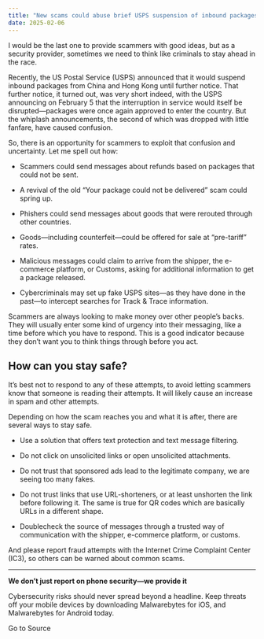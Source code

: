 ```yaml
---
title: "New scams could abuse brief USPS suspension of inbound packages from China, Hong Kong"
date: 2025-02-06
---
```


I would be the last one to provide scammers with good ideas, but as a security provider, sometimes we need to think like criminals to stay ahead in the race.

Recently, the US Postal Service (USPS) announced that it would suspend inbound packages from China and Hong Kong until further notice. That further notice, it turned out, was very short indeed, with the USPS announcing on February 5 that the interruption in service would itself be disrupted—packages were once again approved to enter the country. But the whiplash announcements, the second of which was dropped with little fanfare, have caused confusion.

So, there is an opportunity for scammers to exploit that confusion and uncertainty. Let me spell out how:

- Scammers could send messages about refunds based on packages that could not be sent.

- A revival of the old “Your package could not be delivered” scam could spring up.

- Phishers could send messages about goods that were rerouted through other countries.

- Goods—including counterfeit—could be offered for sale at “pre-tariff” rates.

- Malicious messages could claim to arrive from the shipper, the e-commerce platform, or Customs, asking for additional information to get a package released.

- Cybercriminals may set up fake USPS sites—as they have done in the past—to intercept searches for Track & Trace information.

Scammers are always looking to make money over other people’s backs. They will usually enter some kind of urgency into their messaging, like a time before which you have to respond. This is a good indicator because they don’t want you to think things through before you act.

## How can you stay safe?

It’s best not to respond to any of these attempts, to avoid letting scammers know that someone is reading their attempts. It will likely cause an increase in spam and other attempts.

Depending on how the scam reaches you and what it is after, there are several ways to stay safe.

- Use a solution that offers text protection and text message filtering.

- Do not click on unsolicited links or open unsolicited attachments.

- Do not trust that sponsored ads lead to the legitimate company, we are seeing too many fakes.

- Do not trust links that use URL-shorteners, or at least unshorten the link before following it. The same is true for QR codes which are basically URLs in a different shape.

- Doublecheck the source of messages through a trusted way of communication with the shipper, e-commerce platform, or customs.

And please report fraud attempts with the Internet Crime Complaint Center (IC3), so others can be warned about common scams.

* * *

**We don’t just report on phone security—we provide it**

Cybersecurity risks should never spread beyond a headline. Keep threats off your mobile devices by downloading Malwarebytes for iOS, and Malwarebytes for Android today.

Go to Source
